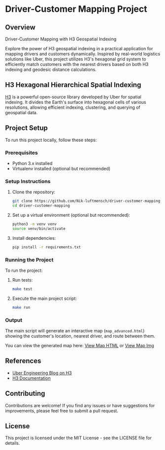 # Driver-Customer Mapping Project

## Overview
Driver-Customer Mapping with H3 Geospatial Indexing

Explore the power of H3 geospatial indexing in a practical application for mapping drivers and customers dynamically. Inspired by real-world logistics solutions like Uber, this project utilizes H3's hexagonal grid system to efficiently match customers with the nearest drivers based on both H3 indexing and geodesic distance calculations.

## H3 Hexagonal Hierarchical Spatial Indexing
[H3](https://eng.uber.com/h3/) is a powerful open-source library developed by Uber for spatial indexing. It divides the Earth's surface into hexagonal cells of various resolutions, allowing efficient indexing, clustering, and querying of geospatial data.

## Project Setup
To run this project locally, follow these steps:

### Prerequisites
- Python 3.x installed
- Virtualenv installed (optional but recommended)

### Setup Instructions
1. Clone the repository:
   ```bash
   git clone https://github.com/Nik-luftmensch/driver-customer-mapping
   cd driver-customer-mapping
   ```

2. Set up a virtual environment (optional but recommended):
   ```bash
   python3 -m venv venv
   source venv/bin/activate
   ```

3. Install dependencies:
   ```bash
   pip install -r requirements.txt
   ```

### Running the Project
To run the project:

1. Run tests:
   ```bash
   make test
   ```

2. Execute the main project script:
   ```bash
   make run
   ```

### Output
The main script will generate an interactive map (`map_advanced.html`) showing the customer's location, nearest driver, and route between them.

You can view the generated map here: [View Map HTML](./map_advanced.html) or [View Map Img](./Output_Map.png)

## References
- [Uber Engineering Blog on H3](https://eng.uber.com/h3/)
- [H3 Documentation](https://h3geo.org/docs/)

## Contributing
Contributions are welcome! If you find any issues or have suggestions for improvements, please feel free to submit a pull request.

## License
This project is licensed under the MIT License - see the LICENSE file for details.